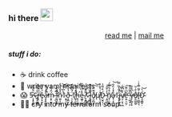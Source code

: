 ### hi there <img src="https://media.giphy.com/media/hvRJCLFzcasrR4ia7z/giphy.gif" height="25px">

<p align="center">
  <a href="https://polarsquad.com/blog/from-a-developer-to-infrastructure-expert-the-story-of-toby-archer">read me</a>  |  <a href="mailto:hi@tobbble.es">mail me</a>  
</p>


##### stuff i do:
- ☕️ drink coffee
- 🤖 write yaml manifests
- 😱 §̷͎͓̥̬̱͐̂̋͆̐¢̶̻͔̰̲̤̍̊͑̌̏r̵̢̥̠͚̮̉̔̏̓̕ề̴̡͙̮̣͎́̓̉͠ḁ̵̢̠̬͎̊̄̾͌̚̕ḿ̴͙̥̫͉̦̂́̏̀ ̷̨̪͙͙̜̒̅̇̎̚ï̴̛̛͔̣̤̮͍̃̔̔ñ̷̫͈͎̮̳̽̌̔͝͝†̴͙̟̠̩̀̀͆̈͜͝ð̵̧͚̮̣́̉̍̃͝ͅ ̷̜̗̝̫͙̈́̃͆͂͒†̸̪̟̮̮͉̂̓̀̔̚h̴̛͙̣̹̯̳̀͑̈̋ê̴͖̱̹͙͇̽͆͛͌̆ ̸͓̝͇͙͍͌̆͊̈́́¢̵̖̰̻̺̺͒̌̈̔͆l̷͎͓͓̱̭̐̀̉͒͘ð̸̢̫̪͙͌̈͗͠͝ͅµ̸̨̖̤̘͎̊͑̔̃̓Ð̵̯̮̘͎̣́͒́̐̍ ̷̧͈͖̠̫̔̓͒̂͝ñ̸͓̦̮̮̪͒́̑̿́å̷̟̹͓͓̺̽̾̏͋͝†̴̨͓̩̯̫̈́̐̀̏̿ï̴̢̡̫͎͖̑̍̈̚͝v̸̤͎͕͉͖̓̏͆͛͑ệ̶̛͍̠̼͕͆̈͌͠ ̵̹͖̗̜̙̓̎̅̐̊v̶̡̹͚̞͓̾͆̊̐̕ð̸̢̼̲͚̮̀̑̇̃͘ï̷̟̤̳͈͉͗͌̿̾̇Ð̴̧̧̛̛̳̙̣́̀͝
- 👨‍💻 cry into my terraform soup
